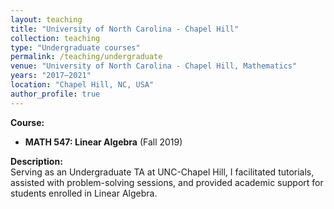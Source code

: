 ```yaml
---
layout: teaching
title: "University of North Carolina - Chapel Hill"
collection: teaching
type: "Undergraduate courses"
permalink: /teaching/undergraduate
venue: "University of North Carolina - Chapel Hill, Mathematics"
years: "2017–2021"
location: "Chapel Hill, NC, USA"
author_profile: true 
---
```


**Course:**
- **MATH 547: Linear Algebra** (Fall 2019)

**Description:**  
Serving as an Undergraduate TA at UNC-Chapel Hill, I facilitated tutorials, assisted with problem-solving sessions, and provided academic support for students enrolled in Linear Algebra.
